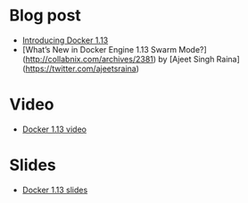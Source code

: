 # Blog post 

-  [Introducing Docker 1.13](https://blog.docker.com/2017/01/whats-new-in-docker-1-13/)
- [What’s New in Docker Engine 1.13 Swarm Mode?] (http://collabnix.com/archives/2381) by [Ajeet Singh Raina] (https://twitter.com/ajeetsraina)

# Video

- [Docker 1.13 video](https://www.youtube.com/watch?v=y_RiG_9jEJ0)

# Slides 

- [Docker 1.13 slides](https://docs.google.com/presentation/d/1yrG94vTwWv4UCmDV7fXEDHNhjbWppvRUYqrbHBJCHTA/edit?usp=sharing)
